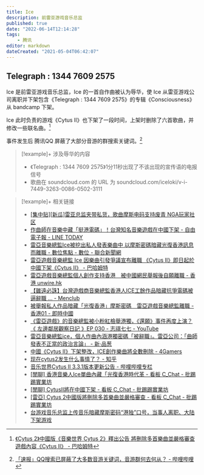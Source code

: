 ```yaml
---
title: Ice
description: 前雷亚游戏音乐总监
published: true
date: "2022-06-14T12:14:28"
tags:
    - 腾讯
editor: markdown
dateCreated: "2021-05-04T06:42:07"
---
```


## Telegraph : 1344 7609 2575

Ice 是前雷亚游戏音乐总监，Ice 的一首自作曲被认为辱华，使 Ice 从雷亚游戏公司离职并下架包含《Telegraph : 1344 7609 2575》的专辑《Consciousness》从 bandcamp 下架。

Ice 此时负责的游戏《Cytus II》也下架了一段时间，上架时删除了六首歌曲，并修改一些联名曲。[^200363]

[^200363]: [《Cytus 2》中國版《音樂世界 Cytus 2》釋出公告 將刪除多首樂曲並嚴格審查遊戲內容《Cytus II》 - 巴哈姆特](https://web.archive.org/web/20201030185406/https://gnn.gamer.com.tw/detail.php?sn=200363)

事件发生后 腾讯QQ 屏蔽了大部分音游的群搜索关键词。[^qq_yy]

[^qq_yy]: [「速报」QQ搜索已屏蔽了大多数音游关键词，音游群何去何从？ - 哔哩哔哩](https://archive.is/E19rK "https://www.bilibili.com/video/BV1aC4y1b7TX")

> [!example]+ 涉及辱华的内容
>
> + 《Telegraph : 1344 7609 2575》1分11秒出现了不该出现的宣传语的电报信号
> + 歌曲在 soundcloud.com 的 URL 为 soundcloud.com/iceloki/v-i-7449-3263-0086-0502-3111

> [!example]+ 相关链接
>
> + [[集中贴][新瓜]雷亚总监夹带私货，歌曲摩斯电码支持废青 NGA玩家社区](https://archive.is/k1U2B "https://bbs.nga.cn/read.php?tid=22604415")
> + [作曲師在音樂中藏「挺港電碼」！台灣知名音樂遊戲在中國下架 - 自由電子報 - LINE TODAY](https://archive.is/sUeM4 "https://web.archive.org/web/20210504052935/https://today.line.me/tw/v2/article/ykllZz")
> + [雷亞音樂總監Ice被挖出私人發表樂曲中 以摩斯密碼暗藏光復香港訊息而離職 - 數位焦點 - 數位 - 聯合新聞網](https://web.archive.org/web/20210504053023/https://udn.com/news/story/7086/4718663)
> + [雷亞遊戲音樂總監 Ice 因樂曲引發爭議宣布離職 《Cytus II》即日起於中國下架《Cytus II》 - 巴哈姆特](https://web.archive.org/web/20210127152959/https://gnn.gamer.com.tw/detail.php?sn=200246)
> + [雷亞遊戲音樂總監個人創作支持香港　被中國網民舉報後自願離職 - 香港 unwire.hk](https://web.archive.org/web/20210108212209/https://unwire.hk/2020/07/19/rayark-composer-supports-hong-kong/game-channel/)
> + [【雖遠必誅】台灣遊戲商音樂總監香港人ICE工餘作品暗藏抗爭電碼被逼辭職 ... - Menclub](https://web.archive.org/web/20210504054705/https://www.menclub.hk/hobby/24269)
> + [被舉報私人作品暗藏「光復香港」摩斯密碼　雷亞遊戲音樂總監離職 - 香港01 - 即時中國](https://web.archive.org/web/20210504054706if_/https://www.hk01.com/即時中國/499650/被舉報私人作品暗藏-光復香港-摩斯密碼-雷亞遊戲音樂總監離職)
> + [《雷亞遊戲》的音樂總監被小粉紅檢舉港獨，《還願》事件再度上演？《 左邊鄰居觀察日記 》EP 030 - 志祺七七 - YouTube](https://archive.is/2f0P7 "https://www.youtube.com/watch?v=PhlftelwDms")
> + [雷亞音樂總監ice，個人作曲內涵港獨密碼「被辭職」。雷亞公司：「曲師發表不正當的政治言論」 - 新·品葱](https://web.archive.org/web/20210504052738/https://pincong.rocks/article/21758)
> + [中國《Cytus II》下架整改，ICE創作樂曲將全數刪除 - 4Gamers](https://web.archive.org/web/20200917005713if_/https://www.4gamers.com.tw/news/detail/44034/cytus-ii-ban-songs-by-ice-in-china)
> + [现在cytus2发生什么事情了？ - 知乎](https://web.archive.org/web/20210504055714/https://www.zhihu.com/question/407536759)
> + [音乐世界Cytus II 3.3.1版本更新公告 - 哔哩哔哩专栏](https://archive.is/jVI5I "https://www.bilibili.com/read/cv6853923/")
> + [[閒聊] 香港音樂人Ice單曲內藏「光復香港時代革 - 看板 C_Chat - 批踢踢實業坊](https://web.archive.org/web/20210504055504/https://www.ptt.cc/bbs/C_Chat/M.1595051872.A.86A.html)
> + [[閒聊] CytusII將在中國下架 - 看板 C_Chat - 批踢踢實業坊](https://web.archive.org/web/20210504055509/https://www.ptt.cc/bbs/C_Chat/M.1595051057.A.2CA.html)
> + [[雷亞] Cytus 2中國版將刪除多首樂曲並嚴格審查 - 看板 C_Chat - 批踢踢實業坊](https://web.archive.org/web/20210504055512/https://www.ptt.cc/bbs/C_Chat/M.1595388346.A.068.html)
> + [台游戏音乐总监上传音乐暗藏摩斯密码“港独”口号，当事人离职、大陆下架游戏](https://archive.is/Mu1Nk "https://www.guancha.cn/politics/2020_07_18_558141.shtml")

<!--
[對馬效應 - 中國網民舉報辱華掀下架潮　有GAME無得玩或蔓延香港 - 香港01 - 遊戲動漫](https://web.archive.org/web/20210504055433if_/https://www.hk01.com/遊戲動漫/502488/對馬效應-中國網民舉報辱華掀下架潮-有game無得玩或蔓延香港)
-->
